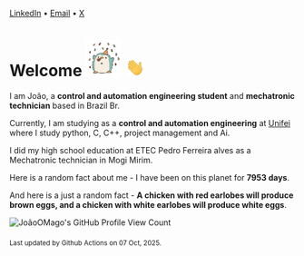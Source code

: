 [LinkedIn](https://www.linkedin.com/in/joão-pedro-gozzoli-b95641301/) &bull;
[Email](joaopedrogozzoli@gmail.com) &bull;
[X](https://x.com/jpp12prado)

# Welcome <img src="happy.gif" height="64px" /> <img src="wave.gif" height="32px" />

I am João, a  **control and automation engineering student** and **mechatronic technician** based in Brazil Br.

Currently, I am studying as a **control and automation engineering** at [Unifei](https://unifei.edu.br) where I study python, C, C++, project management and Ai.

I did my high school education at ETEC Pedro Ferreira alves as a Mechatronic technician in Mogi Mirim.

Here is a random fact about me - I have been on this planet for **7953 days**.

And here is a just a random fact -  **A chicken with red earlobes will produce brown eggs, and a chicken with white earlobes will produce white eggs**.

![JoãoOMago's GitHub Profile View Count](https://komarev.com/ghpvc/?username=JoaoOMago)

<sub>Last updated by Github Actions on 07 Oct, 2025.</sub>
